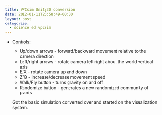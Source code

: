```yaml
---
title: VPCsim Unity3D conversion
date: 2012-01-11T23:58:49+00:00
layout: post
categories:
  - science ed vpcsim
---
```

  * Controls:
      * Up/down arrows - forward/backward movement relative to the camera direction
      * Left/right arrows - rotate camera left right about the world vertical axis
      * E/X - rotate camera up and down
      * Z/Q - increase/decrease movement speed
      * Walk/Fly button - turns gravity on and off
      * Randomize button - generates a new randomized community of plants

    Got the basic simulation converted over and started on the visualization system.
